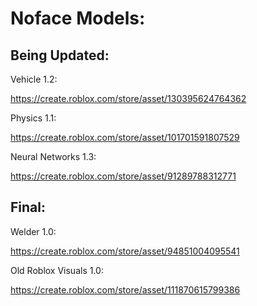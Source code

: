 <html>
	<body>
		<h1><b>Noface Models: </b></h1>
		<p></p>
		<h2>Being Updated: </h2>
		<p></p>
		<p>Vehicle 1.2: <p> <a href="https://create.roblox.com/store/asset/130395624764362">https://create.roblox.com/store/asset/130395624764362</a>
		<p>Physics 1.1: </p> <a href="https://create.roblox.com/store/asset/101701591807529">https://create.roblox.com/store/asset/101701591807529</a>
		<p>Neural Networks 1.3: </p> <a href="https://create.roblox.com/store/asset/91289788312771">https://create.roblox.com/store/asset/91289788312771</a>
		<p></p>
		<h2>Final: </h2>
		<p></p>
		<p>Welder 1.0: </p> <a href="https://create.roblox.com/store/asset/94851004095541">https://create.roblox.com/store/asset/94851004095541</a>
		<p>Old Roblox Visuals 1.0: </p> <a href="https://create.roblox.com/store/asset/111870615799386">https://create.roblox.com/store/asset/111870615799386</a>
	</body>
</html>

